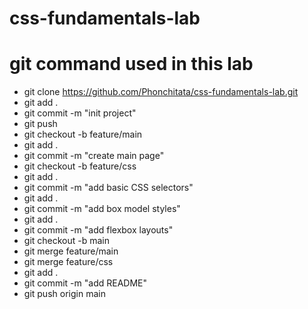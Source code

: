 # css-fundamentals-lab
# git command used in this lab
- git clone https://github.com/Phonchitata/css-fundamentals-lab.git
- git add .
- git commit -m "init project"
- git push
- git checkout -b feature/main
- git add .
- git commit -m "create main page"
- git checkout -b feature/css 
- git add .
- git commit -m "add basic CSS selectors"
- git add .
- git commit -m "add box model styles" 
- git add .
- git commit -m "add flexbox layouts" 
- git checkout -b main  
- git merge feature/main
- git merge feature/css
- git add .
- git commit -m "add README" 
- git push origin main
